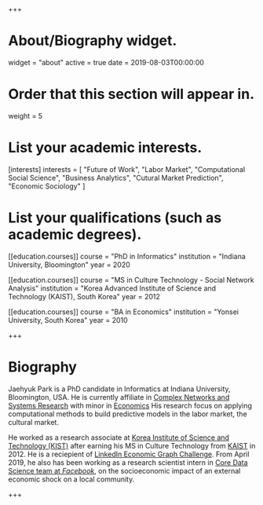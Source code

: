 +++
# About/Biography widget.
widget = "about"
active = true
date = 2019-08-03T00:00:00

# Order that this section will appear in.
weight = 5

# List your academic interests.
[interests]
  interests = [
    "Future of Work",
    "Labor Market",
    "Computational Social Science",
    "Business Analytics",
    "Cutural Market Prediction",
    "Economic Sociology"
  ]

# List your qualifications (such as academic degrees).
[[education.courses]]
  course = "PhD in Informatics"
  institution = "Indiana University, Bloomington"
  year = 2020

[[education.courses]]
  course = "MS in Culture Technology - Social Network Analysis"
  institution = "Korea Advanced Institute of Science and Technology (KAIST), South Korea"
  year = 2012

[[education.courses]]
  course = "BA in Economics"
  institution = "Yonsei University, South Korea"
  year = 2010
 
+++

# Biography

Jaehyuk Park is a PhD candidate in Informatics at Indiana University, Bloomington, USA.
He is currently affiliate in [Complex Networks and Systems Research](http://cnets.indiana.edu/)
with minor in [Economics](https://economics.indiana.edu/)
His research focus on applying computational methods 
to build predictive models in the labor market, the cultural market. 

He worked as a research associate at 
[Korea Institute of Science and Technology (KIST)](https://eng.kist.re.kr/kist_eng/main/)
after earning his MS in Culture Technology from [KAIST](http://www.kaist.ac.kr/html/en/index.html)
in 2012. He is a reciepient of 
[LinkedIn Economic Graph Challenge](http://archive.news.indiana.edu/releases/iu/2015/06/iu-linkedin-project.shtml).
From April 2019, he also has been working as a research scientist intern in [Core Data Science team at *Facebook*](https://research.fb.com/core-data-science/), on the socioeconomic impact of an external economic shock on a local community.

+++
